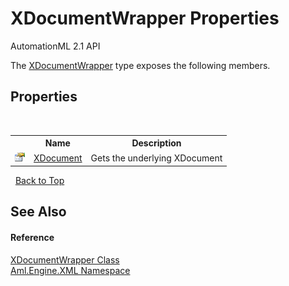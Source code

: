 # XDocumentWrapper Properties
AutomationML 2.1 API 

The <a href="T_Aml_Engine_XML_XDocumentWrapper">XDocumentWrapper</a> type exposes the following members.


## Properties
&nbsp;<table><tr><th></th><th>Name</th><th>Description</th></tr><tr><td>![Public property](media/pubproperty.gif "Public property")</td><td><a href="P_Aml_Engine_XML_XDocumentWrapper_XDocument">XDocument</a></td><td>
Gets the underlying XDocument</td></tr></table>&nbsp;
<a href="#xdocumentwrapper-properties">Back to Top</a>

## See Also


#### Reference
<a href="T_Aml_Engine_XML_XDocumentWrapper">XDocumentWrapper Class</a><br /><a href="N_Aml_Engine_XML">Aml.Engine.XML Namespace</a><br />